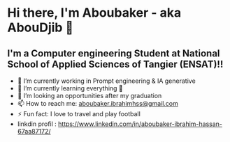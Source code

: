 # Hi there, I'm Aboubaker - aka AbouDjib 👋 

## I'm a Computer engineering Student at National School of Applied Sciences of Tangier (ENSAT)!!

- 🔭 I’m currently working in Prompt engineering & IA generative
- 🌱 I’m currently learning everything 🤣
- 🤔 I’m looking an opportunities after my graduation  
- 📫 How to reach me: aboubaker.ibrahimhss@gmail.com
- ⚡ Fun fact: I love to travel and play football
- linkdin profil : https://www.linkedin.com/in/aboubaker-ibrahim-hassan-67aa87172/
 




